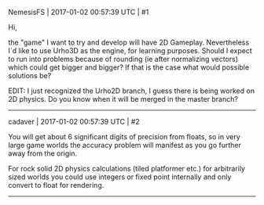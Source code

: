 NemesisFS | 2017-01-02 00:57:39 UTC | #1

Hi,

the "game" I want to try and develop will have 2D Gameplay. Nevertheless I`d like to use Urho3D as the engine, for learning purposes.
Should I expect to run into problems because of rounding (ie after normalizing vectors) which could get bigger and bigger? If that is the case what would possible solutions be?

EDIT: I just recognized the Urho2D branch, I guess there is being worked on 2D physics. Do you know when it will be merged in the master branch?

-------------------------

cadaver | 2017-01-02 00:57:39 UTC | #2

You will get about 6 significant digits of precision from floats, so in very large game worlds the accuracy problem will manifest as you go further away from the origin.

For rock solid 2D physics calculations (tiled platformer etc.) for arbitrarily sized worlds you could use integers or fixed point internally and only convert to float for rendering.

-------------------------

